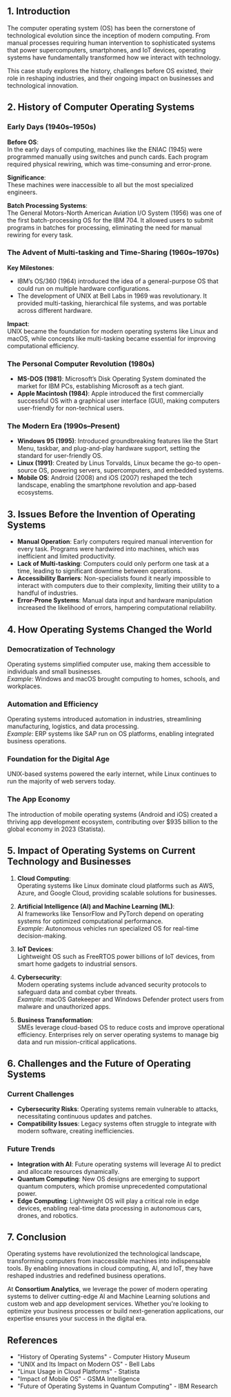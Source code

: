 ## 1. Introduction

The computer operating system (OS) has been the cornerstone of technological evolution since the inception of modern computing. From manual processes requiring human intervention to sophisticated systems that power supercomputers, smartphones, and IoT devices, operating systems have fundamentally transformed how we interact with technology.

This case study explores the history, challenges before OS existed, their role in reshaping industries, and their ongoing impact on businesses and technological innovation.

## 2. History of Computer Operating Systems

### Early Days (1940s–1950s)

**Before OS**:  
In the early days of computing, machines like the ENIAC (1945) were programmed manually using switches and punch cards. Each program required physical rewiring, which was time-consuming and error-prone.

**Significance**:  
These machines were inaccessible to all but the most specialized engineers.

**Batch Processing Systems**:  
The General Motors-North American Aviation I/O System (1956) was one of the first batch-processing OS for the IBM 704. It allowed users to submit programs in batches for processing, eliminating the need for manual rewiring for every task.

### The Advent of Multi-tasking and Time-Sharing (1960s–1970s)

**Key Milestones**:

- IBM’s OS/360 (1964) introduced the idea of a general-purpose OS that could run on multiple hardware configurations.
- The development of UNIX at Bell Labs in 1969 was revolutionary. It provided multi-tasking, hierarchical file systems, and was portable across different hardware.

**Impact**:  
UNIX became the foundation for modern operating systems like Linux and macOS, while concepts like multi-tasking became essential for improving computational efficiency.

### The Personal Computer Revolution (1980s)

- **MS-DOS (1981)**: Microsoft’s Disk Operating System dominated the market for IBM PCs, establishing Microsoft as a tech giant.
- **Apple Macintosh (1984)**: Apple introduced the first commercially successful OS with a graphical user interface (GUI), making computers user-friendly for non-technical users.

### The Modern Era (1990s–Present)

- **Windows 95 (1995)**: Introduced groundbreaking features like the Start Menu, taskbar, and plug-and-play hardware support, setting the standard for user-friendly OS.
- **Linux (1991)**: Created by Linus Torvalds, Linux became the go-to open-source OS, powering servers, supercomputers, and embedded systems.
- **Mobile OS**: Android (2008) and iOS (2007) reshaped the tech landscape, enabling the smartphone revolution and app-based ecosystems.

## 3. Issues Before the Invention of Operating Systems

- **Manual Operation**: Early computers required manual intervention for every task. Programs were hardwired into machines, which was inefficient and limited productivity.
- **Lack of Multi-tasking**: Computers could only perform one task at a time, leading to significant downtime between operations.
- **Accessibility Barriers**: Non-specialists found it nearly impossible to interact with computers due to their complexity, limiting their utility to a handful of industries.
- **Error-Prone Systems**: Manual data input and hardware manipulation increased the likelihood of errors, hampering computational reliability.

## 4. How Operating Systems Changed the World

### Democratization of Technology

Operating systems simplified computer use, making them accessible to individuals and small businesses.  
_Example_: Windows and macOS brought computing to homes, schools, and workplaces.

### Automation and Efficiency

Operating systems introduced automation in industries, streamlining manufacturing, logistics, and data processing.  
_Example_: ERP systems like SAP run on OS platforms, enabling integrated business operations.

### Foundation for the Digital Age

UNIX-based systems powered the early internet, while Linux continues to run the majority of web servers today.

### The App Economy

The introduction of mobile operating systems (Android and iOS) created a thriving app development ecosystem, contributing over $935 billion to the global economy in 2023 (Statista).

## 5. Impact of Operating Systems on Current Technology and Businesses

1. **Cloud Computing**:  
   Operating systems like Linux dominate cloud platforms such as AWS, Azure, and Google Cloud, providing scalable solutions for businesses.

2. **Artificial Intelligence (AI) and Machine Learning (ML)**:  
   AI frameworks like TensorFlow and PyTorch depend on operating systems for optimized computational performance.  
   _Example_: Autonomous vehicles run specialized OS for real-time decision-making.

3. **IoT Devices**:  
   Lightweight OS such as FreeRTOS power billions of IoT devices, from smart home gadgets to industrial sensors.

4. **Cybersecurity**:  
   Modern operating systems include advanced security protocols to safeguard data and combat cyber threats.  
   _Example_: macOS Gatekeeper and Windows Defender protect users from malware and unauthorized apps.

5. **Business Transformation**:  
   SMEs leverage cloud-based OS to reduce costs and improve operational efficiency. Enterprises rely on server operating systems to manage big data and run mission-critical applications.

## 6. Challenges and the Future of Operating Systems

### Current Challenges

- **Cybersecurity Risks**: Operating systems remain vulnerable to attacks, necessitating continuous updates and patches.
- **Compatibility Issues**: Legacy systems often struggle to integrate with modern software, creating inefficiencies.

### Future Trends

- **Integration with AI**: Future operating systems will leverage AI to predict and allocate resources dynamically.
- **Quantum Computing**: New OS designs are emerging to support quantum computers, which promise unprecedented computational power.
- **Edge Computing**: Lightweight OS will play a critical role in edge devices, enabling real-time data processing in autonomous cars, drones, and robotics.

## 7. Conclusion

Operating systems have revolutionized the technological landscape, transforming computers from inaccessible machines into indispensable tools. By enabling innovations in cloud computing, AI, and IoT, they have reshaped industries and redefined business operations.

At **Consortium Analytics**, we leverage the power of modern operating systems to deliver cutting-edge AI and Machine Learning solutions and custom web and app development services. Whether you're looking to optimize your business processes or build next-generation applications, our expertise ensures your success in the digital era.

## References

- "History of Operating Systems" - Computer History Museum
- "UNIX and Its Impact on Modern OS" - Bell Labs
- "Linux Usage in Cloud Platforms" - Statista
- "Impact of Mobile OS" - GSMA Intelligence
- "Future of Operating Systems in Quantum Computing" - IBM Research
